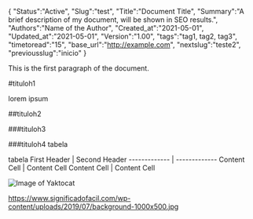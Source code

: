 {
"Status":"Active",
"Slug":"test",
"Title":"Document Title",
"Summary":"A brief description of my document, will be shown in SEO results.",
"Authors":"Name of the Author",
"Created_at":"2021-05-01",
"Updated_at":"2021-05-01",
"Version":"1.00",
"tags":"tag1, tag2, tag3",
"timetoread":"15",
"base_url":"http://example.com",
"nextslug":"teste2",
"previousslug":"inicio"
}

This is the first paragraph of the document.

#tituloh1

lorem ipsum

##tituloh2

###tituloh3

###tituloh4 tabela

tabela
First Header  | Second Header
------------- | -------------
Content Cell  | Content Cell
Content Cell  | Content Cell

![Image of Yaktocat](https://octodex.github.com/images/yaktocat.png)

https://www.significadofacil.com/wp-content/uploads/2019/07/background-1000x500.jpg

